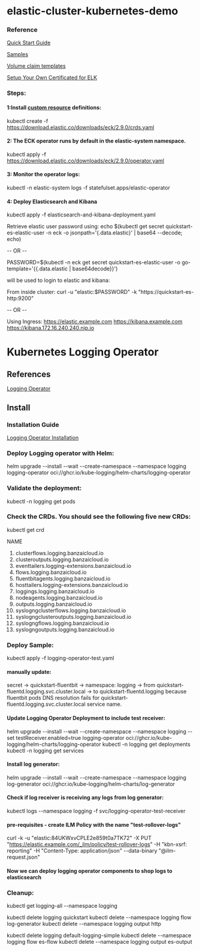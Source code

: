 # elastic-cluster-kubernetes-demo

### Reference
[Quick Start Guide](https://www.elastic.co/guide/en/cloud-on-k8s/current/k8s-deploy-eck.html)

[Samples](https://github.com/elastic/cloud-on-k8s/tree/2.9/config/samples)

[Volume claim templates](https://www.elastic.co/guide/en/cloud-on-k8s/current/k8s-volume-claim-templates.html)

[Setup Your Own Certificated for ELK](https://www.elastic.co/guide/en/cloud-on-k8s/current/k8s-tls-certificates.html#k8s-setting-up-your-own-certificate)

### Steps:

#### 1:Install [custom resource](https://kubernetes.io/docs/concepts/extend-kubernetes/api-extension/custom-resources/) definitions:
kubectl create -f https://download.elastic.co/downloads/eck/2.9.0/crds.yaml

#### 2: The ECK operator runs by default in the elastic-system namespace.
kubectl apply -f https://download.elastic.co/downloads/eck/2.9.0/operator.yaml

#### 3: Monitor the operator logs:
kubectl -n elastic-system logs -f statefulset.apps/elastic-operator


#### 4: Deploy Elasticsearch and Kibana
kubectl apply -f elasticsearch-and-kibana-deployment.yaml

Retrieve elastic user password using:
echo $(kubectl get secret quickstart-es-elastic-user -n eck -o jsonpath='{.data.elastic}' | base64 --decode; echo)

-- OR --

PASSWORD=$(kubectl -n eck get secret quickstart-es-elastic-user -o go-template='{{.data.elastic | base64decode}}')

will be used to login to elastic and kibana:

From inside cluster:
curl -u "elastic:$PASSWORD" -k "https://quickstart-es-http:9200"

-- OR --

Using Ingress:
https://elastic.example.com
https://kibana.example.com
https://kibana.172.16.240.240.nip.io


# Kubernetes Logging Operator

## References
[Logging Operator](https://kube-logging.dev/docs/)

## Install
### Installation Guide
[Logging Operator Installation](https://kube-logging.dev/docs/install/)

### Deploy Logging operator with Helm:
helm upgrade --install --wait --create-namespace --namespace logging logging-operator oci://ghcr.io/kube-logging/helm-charts/logging-operator

### Validate the deployment:
kubectl -n logging get pods

### Check the CRDs. You should see the following five new CRDs:
kubectl get crd

NAME
1. clusterflows.logging.banzaicloud.io
2. clusteroutputs.logging.banzaicloud.io
3. eventtailers.logging-extensions.banzaicloud.io
4. flows.logging.banzaicloud.io
5. fluentbitagents.logging.banzaicloud.io
6. hosttailers.logging-extensions.banzaicloud.io
7. loggings.logging.banzaicloud.io
8. nodeagents.logging.banzaicloud.io
9. outputs.logging.banzaicloud.io
10. syslogngclusterflows.logging.banzaicloud.io
11. syslogngclusteroutputs.logging.banzaicloud.io
12. syslogngflows.logging.banzaicloud.io
13. syslogngoutputs.logging.banzaicloud.io


### Deploy Sample:
kubectl apply -f logging-operator-test.yaml

#### manually update:
secret -> quickstart-fluentbit -> namespace: logging -> from quickstart-fluentd.logging.svc.cluster.local -> to quickstart-fluentd.logging
because fluentbit pods DNS resolution fails for quickstart-fluentd.logging.svc.cluster.local service name.

#### Update Logging Operator Deployment to include test receiver:
helm upgrade --install --wait --create-namespace --namespace logging --set testReceiver.enabled=true logging-operator oci://ghcr.io/kube-logging/helm-charts/logging-operator
kubectl -n logging get deployments
kubectl -n logging get services

#### Install log generator:
helm upgrade --install --wait --create-namespace --namespace logging log-generator oci://ghcr.io/kube-logging/helm-charts/log-generator

#### Check if log receiver is receiving any logs from log generator:
kubectl logs --namespace logging -f svc/logging-operator-test-receiver


#### pre-requisites - create ILM Policy with the name "test-rollover-logs" 

curl -k -u "elastic:84UKWxvCPLE2e859t0a7TK72" -X PUT "https://elastic.example.com/_ilm/policy/test-rollover-logs" -H "kbn-xsrf: reporting" -H "Content-Type: application/json" --data-binary "@ilm-request.json"

#### Now we can deploy logging operator components to shop logs to elasticsearch


### Cleanup:
kubectl get logging-all --namespace logging

kubectl delete logging quickstart
kubectl delete --namespace logging flow log-generator
kubectl delete --namespace logging output http

kubectl delete logging default-logging-simple
kubectl delete --namespace logging flow es-flow
kubectl delete --namespace logging output es-output

























